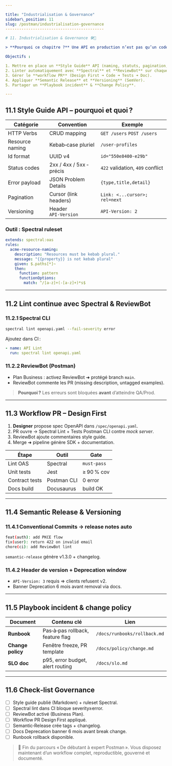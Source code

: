 ```yaml
---

title: "Industrialisation & Governance"
sidebar\_position: 11
slug: /postman/industrialisation-governance
-------------------------------------------

# 11. Industrialisation & Governance 🛠️📏

> **Pourquoi ce chapitre ?** Une API en production n’est pas qu’un code qui tourne : c’est un contrat public, des conventions de nommage, un workflow de validation, des outils de lint, et des garde‑fous automatiques. Sans gouvernance, chaque équipe crée ses propres règles ➜ chaos.

Objectifs :

1. Mettre en place un **Style Guide** API (naming, statuts, pagination, version header).
2. Linter automatiquement avec **Spectral** et **ReviewBot** sur chaque Pull Request.
3. Gérer le **workflow PR** (Design First ➜ Code ➜ Tests ➜ Doc).
4. Appliquer **Semantic Release** et **Versioning** (SemVer).
5. Partager un **Playbook incident** & **Change Policy**.

---
```


## 11.1 Style Guide API – pourquoi et quoi ?

| Catégorie       | Convention               | Exemple                          |
| --------------- | ------------------------ | -------------------------------- |
| HTTP Verbs      | CRUD mapping             | `GET /users` `POST /users`       |
| Resource naming | Kebab‑case pluriel       | `/user‑profiles`                 |
| Id format       | UUID v4                  | `id="550e8400‑e29b"`             |
| Status codes    | 2xx / 4xx / 5xx ‑ précis | `422` validation, `409` conflict |
| Error payload   | JSON Problem Details     | `{type,title,detail}`            |
| Pagination      | Cursor (link headers)    | `Link: <...cursor>; rel=next`    |
| Versioning      | Header `API‑Version`     | `API‑Version: 2`                 |

### Outil : Spectral ruleset

```yaml
extends: spectral:oas
rules:
  acme‑resource‑naming:
    description: "Resources must be kebab plural."
    message: "{{property}} is not kebab plural"
    given: $.paths[*]~
    then:
      function: pattern
      functionOptions:
        match: ^/[a‑z]+(-[a‑z]+)*s$
```

---

## 11.2 Lint continue avec Spectral & ReviewBot

### 11.2.1 Spectral CLI

```bash
spectral lint openapi.yaml --fail-severity error
```

Ajoutez dans CI :

```yaml
- name: API Lint
  run: spectral lint openapi.yaml
```

### 11.2.2 ReviewBot (Postman)

* Plan Business : activez ReviewBot ➜ protégé branch `main`.
* ReviewBot commente les PR (missing description, untagged examples).

> **Pourquoi ?** Les erreurs sont bloquées **avant** d’atteindre QA/Prod.

---

## 11.3 Workflow PR – Design First

1. **Designer** propose spec OpenAPI dans `/spec/openapi.yaml`.
2. PR ouvre → Spectral Lint + Tests Postman CLI contre *mock server*.
3. ReviewBot ajoute commentaires style guide.
4. Merge ➜ pipeline génère SDK + documentation.

| Étape          | Outil       | Gate        |
| -------------- | ----------- | ----------- |
| Lint OAS       | Spectral    | `must‑pass` |
| Unit tests     | Jest        | ≥ 90 % cov  |
| Contract tests | Postman CLI | 0 error     |
| Docs build     | Docusaurus  | build OK    |

---

## 11.4 Semantic Release & Versioning

### 11.4.1 Conventional Commits → release notes auto

```bash
feat(auth): add PKCE flow
fix(user): return 422 on invalid email
chore(ci): add ReviewBot lint
```

`semantic‑release` génère v1.3.0 + changelog.

### 11.4.2 Header de version + Deprecation window

* `API‑Version: 3` requis ⇒ clients refusent v2.
* Banner Deprecation 6 mois avant removal via docs.

---

## 11.5 Playbook incident & change policy

| Document          | Contenu clé                      | Lien                         |
| ----------------- | -------------------------------- | ---------------------------- |
| **Runbook**       | Pas‑à‑pas rollback, feature flag | `/docs/runbooks/rollback.md` |
| **Change policy** | Fenêtre freeze, PR template      | `/docs/policy/change.md`     |
| **SLO doc**       | p95, error budget, alert routing | `/docs/slo.md`               |

---

## 11.6 Check‑list Governance

* [ ] Style guide publié (Markdown) + ruleset Spectral.
* [ ] Spectral lint dans CI bloque severity≥error.
* [ ] ReviewBot activé (Business Plan).
* [ ] Workflow PR Design First appliqué.
* [ ] Semantic‑Release crée tags + changelog.
* [ ] Docs Deprecation banner 6 mois avant break change.
* [ ] Runbook rollback disponible.

> 🎉 Fin du parcours « De débutant à expert Postman ». Vous disposez maintenant d’un workflow complet, reproductible, gouverné et documenté.

